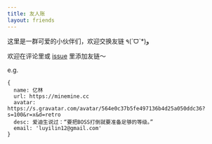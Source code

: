```yaml
---
title: 友人账
layout: friends
---
```


这里是一群可爱的小伙伴们，欢迎交换友链 ٩(ˊᗜˋ*)و

欢迎在评论里或 [issue](https://github.com/luyilin/minemine/issues/2) 里添加友链～

e.g.

```
{
  name: 亿林
  url: https://minemine.cc
  avatar: https://s.gravatar.com/avatar/564e0c37b5fe497136b4d25a050ddc36?s=100&r=x&d=retro
  desc: 爱迪生说过：“要把BOSS打倒就要准备足够的等级。”
  email: 'luyilin12@gmail.com'
}
```